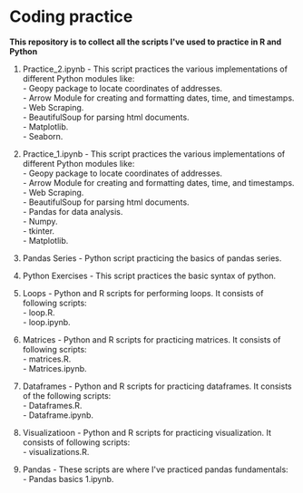 # Coding practice

**This repository is to collect all the scripts I've used to practice in R and Python**

1. Practice_2.ipynb - This script practices the various implementations of different Python modules like:    
                      - Geopy package to locate coordinates of addresses.   
                      - Arrow Module for creating and formatting dates, time, and timestamps.   
                      - Web Scraping.   
                      - BeautifulSoup for parsing html documents.     
                      - Matplotlib.   
                      - Seaborn.   

2. Practice_1.ipynb - This script practices the various implementations of different Python modules like:    
                      - Geopy package to locate coordinates of addresses.   
                      - Arrow Module for creating and formatting dates, time, and timestamps.   
                      - Web Scraping.   
                      - BeautifulSoup for parsing html documents.   
                      - Pandas for data analysis.   
                      - Numpy.   
                      - tkinter.   
                      - Matplotlib.   
3. Pandas Series - Python script practicing the basics of pandas series.   

4. Python Exercises - This script practices the basic syntax of python.   

5. Loops - Python and R scripts for performing loops. It consists of following scripts:       
          - loop.R.    
          - loop.ipynb.      
      
6. Matrices - Python and R scripts for practicing matrices. It consists of following scripts:         
               - matrices.R.      
               - Matrices.ipynb.       
      
7. Dataframes - Python and R scripts for practicing dataframes. It consists of the following scripts:       
               - Dataframes.R.       
               - Dataframe.ipynb.       
      
8. Visualizatioon - Python and R scripts for practicing visualization. It consists of following scripts:        
                    - visualizations.R.     
      
9. Pandas - These scripts are where I've practiced pandas fundamentals:       
          - Pandas basics 1.ipynb.       
